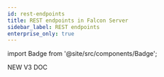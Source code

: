 ```yaml
---
id: rest-endpoints
title: REST endpoints in Falcon Server
sidebar_label: REST endpoints
enterprise_only: true
---
```


import Badge from '@site/src/components/Badge';

<Badge variant="green">NEW V3 DOC</Badge><br/><br/>